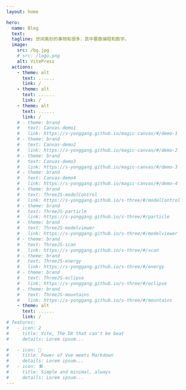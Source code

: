 ```yaml
---
layout: home

hero:
  name: Blog
  text: 
  tagline: 世间美妙的事物有很多，其中要数编程和数学。
  image:
    src: /bg.jpg
    # src: /logo.png
    alt: VitePress
  actions:
    - theme: alt
      text: ......
      link: /
    - theme: alt
      text: ......
      link: /
    - theme: alt
      text: ......
      link: /
    # - theme: brand
    #   text: Canvas-demo1
    #   link: https://s-yonggang.github.io/magic-canvas/#/demo-1
    # - theme: brand
    #   text: Canvas-demo2
    #   link: https://s-yonggang.github.io/magic-canvas/#/demo-2
    # - theme: brand
    #   text: Canvas-demo3
    #   link: https://s-yonggang.github.io/magic-canvas/#/demo-3
    # - theme: brand
    #   text: Canvas-demo4
    #   link: https://s-yonggang.github.io/magic-canvas/#/demo-4
    # - theme: brand
    #   text: ThreeJS-modelControl
    #   link: https://s-yonggang.github.io/s-three/#/modelControl
    # - theme: brand
    #   text: ThreeJS-particle
    #   link: https://s-yonggang.github.io/s-three/#/particle
    # - theme: brand
    #   text: ThreeJS-modelviewer
    #   link: https://s-yonggang.github.io/s-three/#/modelviewer
    # - theme: brand
    #   text: ThreeJS-scan
    #   link: https://s-yonggang.github.io/s-three/#/scan
    # - theme: brand
    #   text: ThreeJS-energy
    #   link: https://s-yonggang.github.io/s-three/#/energy
    # - theme: brand
    #   text: ThreeJS-eclipse
    #   link: https://s-yonggang.github.io/s-three/#/eclipse
    # - theme: brand
    #   text: ThreeJS-mountains
    #   link: https://s-yonggang.github.io/s-three/#/mountains
    - theme: alt
      text: ......
      link: /
# features: 
#   - icon: 2
#     title: Vite, The DX that can't be beat 
#     details: Lorem ipsum... 

#   - icon: 🖖 
#     title: Power of Vue meets Markdown 
#     details: Lorem ipsum... 
#   - icon: 🛠️ 
#     title: Simple and minimal, always 
#     details: Lorem ipsum...
---
```



<card-list :data="[
  {title:'Three.js-demo'},
  {img:'./images/three-demo1.png',title:'ThreeJs-demo1',link: 'https://s-yonggang.github.io/s-three/#/modelControl'},
  {img:'./images/three-demo2.png',title:'ThreeJs-demo2',link: 'https://s-yonggang.github.io/s-three/#/modelviewer'},
  {img:'./images/three-demo3.png',title:'ThreeJs-demo3',link: 'https://s-yonggang.github.io/s-three/#/particle'},
  {img:'./images/three-demo4.png',title:'ThreeJs-demo4',link: 'https://s-yonggang.github.io/s-three/#/eclipse'},
]"/>

<card-list :data="[
  {title:'Canvas-demo'},
  {img:'./images/canvas-demo1.png',title:'Canvas-demo1',link: 'https://s-yonggang.github.io/magic-canvas/#/demo-1'},
  {img:'./images/canvas-demo2.png',title:'Canvas-demo1',link: 'https://s-yonggang.github.io/magic-canvas/#/demo-2'},
  {img:'./images/canvas-demo3.png',title:'Canvas-demo2',link: 'https://s-yonggang.github.io/magic-canvas/#/demo-3'},
  {img:'./images/canvas-demo4.png',title:'Canvas-demo3',link: 'https://s-yonggang.github.io/magic-canvas/#/demo-4'},
]"/>

